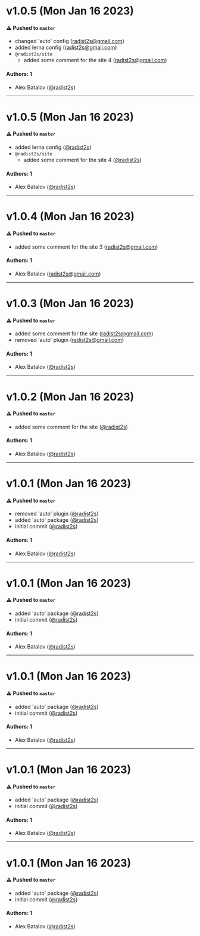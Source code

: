 # v1.0.5 (Mon Jan 16 2023)

#### ⚠️ Pushed to `master`

- changed 'auto' config (radist2s@gmail.com)
- added lerna config (radist2s@gmail.com)
- `@radist2s/site`
  - added some comment for the site 4 (radist2s@gmail.com)

#### Authors: 1

- Alex Batalov ([@radist2s](https://github.com/radist2s))

---

# v1.0.5 (Mon Jan 16 2023)

#### ⚠️ Pushed to `master`

- added lerna config ([@radist2s](https://github.com/radist2s))
- `@radist2s/site`
  - added some comment for the site 4 ([@radist2s](https://github.com/radist2s))

#### Authors: 1

- Alex Batalov ([@radist2s](https://github.com/radist2s))

---

# v1.0.4 (Mon Jan 16 2023)

#### ⚠️ Pushed to `master`

- added some comment for the site 3 (radist2s@gmail.com)

#### Authors: 1

- Alex Batalov (radist2s@gmail.com)

---

# v1.0.3 (Mon Jan 16 2023)

#### ⚠️ Pushed to `master`

- added some comment for the site (radist2s@gmail.com)
- removed 'auto' plugin (radist2s@gmail.com)

#### Authors: 1

- Alex Batalov ([@radist2s](https://github.com/radist2s))

---

# v1.0.2 (Mon Jan 16 2023)

#### ⚠️ Pushed to `master`

- added some comment for the site ([@radist2s](https://github.com/radist2s))

#### Authors: 1

- Alex Batalov ([@radist2s](https://github.com/radist2s))

---

# v1.0.1 (Mon Jan 16 2023)

#### ⚠️ Pushed to `master`

- removed 'auto' plugin ([@radist2s](https://github.com/radist2s))
- added 'auto' package ([@radist2s](https://github.com/radist2s))
- initial commit ([@radist2s](https://github.com/radist2s))

#### Authors: 1

- Alex Batalov ([@radist2s](https://github.com/radist2s))

---

# v1.0.1 (Mon Jan 16 2023)

#### ⚠️ Pushed to `master`

- added 'auto' package ([@radist2s](https://github.com/radist2s))
- initial commit ([@radist2s](https://github.com/radist2s))

#### Authors: 1

- Alex Batalov ([@radist2s](https://github.com/radist2s))

---

# v1.0.1 (Mon Jan 16 2023)

#### ⚠️ Pushed to `master`

- added 'auto' package ([@radist2s](https://github.com/radist2s))
- initial commit ([@radist2s](https://github.com/radist2s))

#### Authors: 1

- Alex Batalov ([@radist2s](https://github.com/radist2s))

---

# v1.0.1 (Mon Jan 16 2023)

#### ⚠️ Pushed to `master`

- added 'auto' package ([@radist2s](https://github.com/radist2s))
- initial commit ([@radist2s](https://github.com/radist2s))

#### Authors: 1

- Alex Batalov ([@radist2s](https://github.com/radist2s))

---

# v1.0.1 (Mon Jan 16 2023)

#### ⚠️ Pushed to `master`

- added 'auto' package ([@radist2s](https://github.com/radist2s))
- initial commit ([@radist2s](https://github.com/radist2s))

#### Authors: 1

- Alex Batalov ([@radist2s](https://github.com/radist2s))
